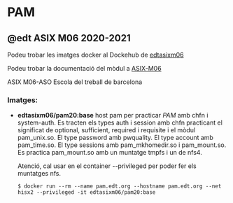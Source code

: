 # PAM

## @edt ASIX M06 2020-2021


Podeu trobar les imatges docker al Dockehub de [edtasixm06](https://hub.docker.com/u/edtasixm06/)

Podeu trobar la documentació del mòdul a [ASIX-M06](https://sites.google.com/site/asixm06edt/)

ASIX M06-ASO Escola del treball de barcelona

### Imatges:

* **edtasixm06/pam20:base** host pam per practicar *PAM* amb chfn i system-auth. Es tracten els types
  auth i session amb chfn practicant el significat de optional, sufficient, required i requisite i el 
  mòdul pam_unix.so. El type password amb pwquality. El type account amb pam_time.so. 
  El type sessions amb pam_mkhomedir.so i pam_mount.so. Es practica pam_mount.so amb un muntatge tmpfs
  i un de nfs4.

  Atenció, cal usar en el container --privileged per poder fer els muntatges nfs.

  ```$ docker run --rm --name pam.edt.org --hostname pam.edt.org --net hisx2 --privileged -it edtasixm06/pam20:base```


